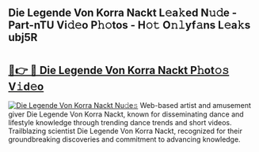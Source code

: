 ## Die Legende Von Korra Nackt L𝚎a𝚔ed N𝚞𝚍e - Part-nTU Vi𝚍𝚎o P𝚑𝚘tos - H𝚘𝚝 O𝚗𝚕yf𝚊ns L𝚎a𝚔s ubj5R

# <h2><a href="http://kf3ri48.oniu.top/?m=Die+Legende+Von+Korra+Nackt">🔗👉 🔴 Die Legende Von Korra Nackt P𝚑ot𝚘𝚜 V𝚒d𝚎o</a></h2>

[![Die Legende Von Korra Nackt Nu𝚍e𝚜](https://i.imgur.com/0qMVB7G.gif)](http://kf3ri48.oniu.top/?m=Die+Legende+Von+Korra+Nackt)
Web-based artist and amusement giver Die Legende Von Korra Nackt, known for disseminating dance and lifestyle knowledge through trending dance trends and short videos. Trailblazing scientist Die Legende Von Korra Nackt, recognized for their groundbreaking discoveries and commitment to advancing knowledge.  
